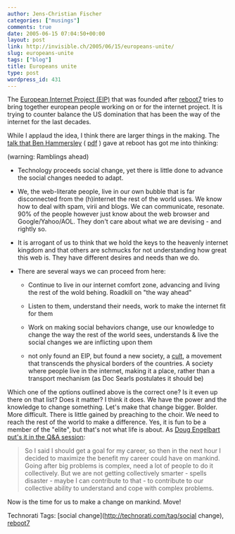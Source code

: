 ```yaml
---
author: Jens-Christian Fischer
categories: ["musings"]
comments: true
date: 2005-06-15 07:04:50+00:00
layout: post
link: http://invisible.ch/2005/06/15/europeans-unite/
slug: europeans-unite
tags: ["blog"]
title: Europeans unite
type: post
wordpress_id: 431
---
```



The [European Internet Project (EIP)](http://www.europeaninternetproject.org/) that was founded after [reboot7](http://reboot.dk/reboot7/show/HomePage) tries to bring together european people working on or for the internet project. It is trying to counter balance the US domination that has been the way of the internet for the last decades.



While I applaud the idea, I think there are larger things in the making. The [talk that Ben Hammersley](http://www.ballpark.ch/blog/index.php?id=10) ( [pdf](http://www.benhammersley.com/weblog/Hammersley_Reboot_2005.pdf) ) gave at reboot has got me into thinking:
  
(warning: Ramblings ahead)




  * Technology proceeds social change, yet there is little done to advance the social changes needed to adapt.


  * We, the web-literate people, live in our own bubble that is far disconnected from the (h)internet the rest of the world uses. We know how to deal with spam, virii and blogs. We can communicate, resonate. 90% of the people however just know about the web browser and Google/Yahoo/AOL. They don't care about what we are devising - and rightly so.


  * It is arrogant of us to think that we hold the keys to the heavenly internet kingdom and that others are schmucks for not understanding how great this web is. They have different desires and needs than we do.


  * There are several ways we can proceed from here:


    * Continue to live in our internet comfort zone, advancing and living the rest of the wold behing. Roadkill on "the way ahead"


    * Listen to them, understand their needs, work to make the internet fit for them


    * Work on making social behaviors change, use our knowledge to change the way the rest of the world sees, understands & live the social changes we are inflicting upon them


    * not only found an EIP, but found a new society, a [cult](http://henriette.prograes.com/blog/2005/06/we-knew-all-answers-and-we-shouted_14.html), a movement that transcends the physical borders of the countries. A society where people live in the internet, making it a place, rather than a transport mechanism (as Doc Searls postulates it should be)








Which one of the options outlined above is the correct one? Is it even up there on that list? Does it matter? I think it does. We have the power and the knowledge to change something. Let's make that change bigger. Bolder. More difficult. There is little gained by preaching to the choir. We need to reach the rest of the world to make a difference. Yes, it is fun to be a member of the "elite", but that's not what life is about. As [Doug Engelbart put's it in the Q&A session](http://www.socialtext.net/mayfield/index.cgi?mother_of_all_demos):


<blockquote>
So I said I should get a goal for my career, so then in the next hour I decided to maximize the benefit my career could have on mankind. Going after big problems is complex, need a lot of people to do it collectively. But we are not getting collectively smarter - spells disaster - maybe I can contribute to that - to contribute to our collective ability to understand and cope with complex problems.
</blockquote>


Now is the time for us to make a change on mankind. Move!


Technorati Tags: [social change](http://technorati.com/tag/social change), [reboot7](http://technorati.com/tag/reboot7)
